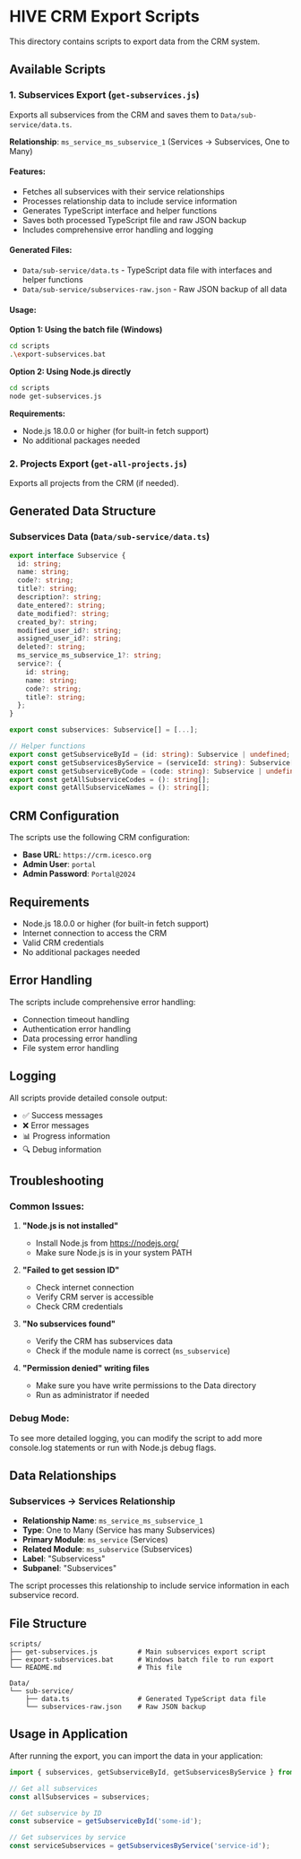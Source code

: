 # HIVE CRM Export Scripts

This directory contains scripts to export data from the CRM system.

## Available Scripts

### 1. Subservices Export (`get-subservices.js`)

Exports all subservices from the CRM and saves them to `Data/sub-service/data.ts`.

**Relationship**: `ms_service_ms_subservice_1` (Services → Subservices, One to Many)

#### Features:
- Fetches all subservices with their service relationships
- Processes relationship data to include service information
- Generates TypeScript interface and helper functions
- Saves both processed TypeScript file and raw JSON backup
- Includes comprehensive error handling and logging

#### Generated Files:
- `Data/sub-service/data.ts` - TypeScript data file with interfaces and helper functions
- `Data/sub-service/subservices-raw.json` - Raw JSON backup of all data

#### Usage:

**Option 1: Using the batch file (Windows)**
```bash
cd scripts
.\export-subservices.bat
```

**Option 2: Using Node.js directly**
```bash
cd scripts
node get-subservices.js
```

**Requirements:**
- Node.js 18.0.0 or higher (for built-in fetch support)
- No additional packages needed

### 2. Projects Export (`get-all-projects.js`)

Exports all projects from the CRM (if needed).

## Generated Data Structure

### Subservices Data (`Data/sub-service/data.ts`)

```typescript
export interface Subservice {
  id: string;
  name: string;
  code?: string;
  title?: string;
  description?: string;
  date_entered?: string;
  date_modified?: string;
  created_by?: string;
  modified_user_id?: string;
  assigned_user_id?: string;
  deleted?: string;
  ms_service_ms_subservice_1?: string;
  service?: {
    id: string;
    name: string;
    code?: string;
    title?: string;
  };
}

export const subservices: Subservice[] = [...];

// Helper functions
export const getSubserviceById = (id: string): Subservice | undefined;
export const getSubservicesByService = (serviceId: string): Subservice[];
export const getSubserviceByCode = (code: string): Subservice | undefined;
export const getAllSubserviceCodes = (): string[];
export const getAllSubserviceNames = (): string[];
```

## CRM Configuration

The scripts use the following CRM configuration:
- **Base URL**: `https://crm.icesco.org`
- **Admin User**: `portal`
- **Admin Password**: `Portal@2024`

## Requirements

- Node.js 18.0.0 or higher (for built-in fetch support)
- Internet connection to access the CRM
- Valid CRM credentials
- No additional packages needed

## Error Handling

The scripts include comprehensive error handling:
- Connection timeout handling
- Authentication error handling
- Data processing error handling
- File system error handling

## Logging

All scripts provide detailed console output:
- ✅ Success messages
- ❌ Error messages
- 📊 Progress information
- 🔍 Debug information

## Troubleshooting

### Common Issues:

1. **"Node.js is not installed"**
   - Install Node.js from https://nodejs.org/
   - Make sure Node.js is in your system PATH

2. **"Failed to get session ID"**
   - Check internet connection
   - Verify CRM server is accessible
   - Check CRM credentials

3. **"No subservices found"**
   - Verify the CRM has subservices data
   - Check if the module name is correct (`ms_subservice`)

4. **"Permission denied" writing files**
   - Make sure you have write permissions to the Data directory
   - Run as administrator if needed

### Debug Mode:

To see more detailed logging, you can modify the script to add more console.log statements or run with Node.js debug flags.

## Data Relationships

### Subservices → Services Relationship

- **Relationship Name**: `ms_service_ms_subservice_1`
- **Type**: One to Many (Service has many Subservices)
- **Primary Module**: `ms_service` (Services)
- **Related Module**: `ms_subservice` (Subservices)
- **Label**: "Subservicess"
- **Subpanel**: "Subservices"

The script processes this relationship to include service information in each subservice record.

## File Structure

```
scripts/
├── get-subservices.js          # Main subservices export script
├── export-subservices.bat      # Windows batch file to run export
└── README.md                   # This file

Data/
└── sub-service/
    ├── data.ts                 # Generated TypeScript data file
    └── subservices-raw.json    # Raw JSON backup
```

## Usage in Application

After running the export, you can import the data in your application:

```typescript
import { subservices, getSubserviceById, getSubservicesByService } from '../Data/sub-service/data';

// Get all subservices
const allSubservices = subservices;

// Get subservice by ID
const subservice = getSubserviceById('some-id');

// Get subservices by service
const serviceSubservices = getSubservicesByService('service-id');
```
